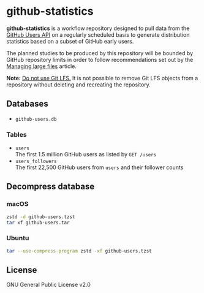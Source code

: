 # github-statistics
**github-statistics** is a workflow repository designed to pull data from the
[GitHub Users API][1] on a regularly scheduled basis to generate distribution
statistics based on a subset of GitHub early users.

The planned studies to be produced by this repository will be bounded by GitHub
repository limits in order to follow recommendations set out by the
[Managing large files][2] article.

**Note:** [Do not use Git LFS.][3] It is not possible to remove Git LFS objects
from a repository without deleting and recreating the repository. 

## Databases
* `github-users.db`  

### Tables
* `users`  
  The first 1.5 million GitHub users as listed by `GET /users`
* `users_followers`  
  The first 22,500 GitHub users from `users` and their follower counts

## Decompress database
### macOS
```sh
zstd -d github-users.tzst
tar xf github-users.tar
```

### Ubuntu
```sh
tar --use-compress-program zstd -xf github-users.tzst
```

## License
GNU General Public License v2.0

[1]: https://docs.github.com/en/rest/users/users
[2]: https://docs.github.com/en/repositories/working-with-files/managing-large-files/about-large-files-on-github
[3]: https://docs.github.com/en/repositories/working-with-files/managing-large-files/removing-files-from-git-large-file-storage#git-lfs-objects-in-your-repository
